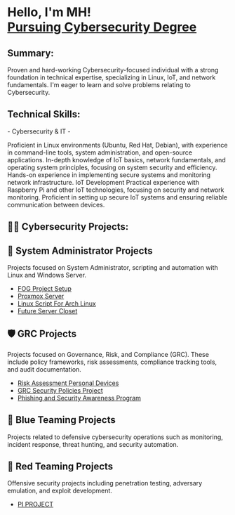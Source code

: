 <h1>Hello, I'm MH! <br/><a href="https://github.com/CyberAnalystMH">Pursuing Cybersecurity Degree </a>
  
<h2> Summary:</h2>
Proven and hard-working Cybersecurity-focused individual with a strong foundation in technical expertise, specializing in Linux, IoT, and network fundamentals. I'm eager to learn and solve problems relating to Cybersecurity.
<h2>Technical Skills:</h2>
</h2>- Cybersecurity & IT -</h2>


Proficient in Linux environments (Ubuntu, Red Hat, Debian), with experience in command-line tools, system administration, and open-source applications.
In-depth knowledge of IoT basics, network fundamentals, and operating system principles, focusing on system security and efficiency.
Hands-on experience in implementing secure systems and monitoring network infrastructure.
IoT Development
Practical experience with Raspberry Pi and other IoT technologies, focusing on security and network monitoring.
Proficient in setting up secure IoT systems and ensuring reliable communication between devices.

<h2>👨‍💻 Cybersecurity Projects:</h2>

## 👑 System Administrator Projects
Projects focused on System Administrator, scripting and automation with Linux and Windows Server. 

- [FOG Project Setup](https://github.com/CyberAnalystMH/FOG_Project_Setup/blob/main/README.md)
- [Proxmox Server](https://github.com/CyberAnalystMH/My_Proxmox_Set-up/blob/main/README.md) 
- [Linux Script For Arch Linux](https://github.com/CyberAnalystMH/Arch_Linux_Setup_Script/blob/main/README.md)
- [Future Server Closet](https://github.com/CyberAnalystMH/Future_Server_Closet/blob/main/README.md)



## 🛡️ GRC Projects
Projects focused on Governance, Risk, and Compliance (GRC). These include policy frameworks, risk assessments, compliance tracking tools, and audit documentation.

- [Risk Assessment Personal Devices](https://github.com/CyberAnalystMH/Risk_Assessment_Personal_Devices/blob/main/README.md) 
- [GRC Security Policies Project](https://github.com/CyberAnalystMH/GRC_Security_Policies-/blob/main/README.md)
- [Phishing and Security Awareness Program](https://github.com/CyberAnalystMH/GRC_Phishing_Security_Awareness_Program/blob/main/README.md) 



## 🔵 Blue Teaming Projects
Projects related to defensive cybersecurity operations such as monitoring, incident response, threat hunting, and security automation.




## 🔴 Red Teaming Projects
Offensive security projects including penetration testing, adversary emulation, and exploit development.

- [PI PROJECT](https://github.com/CyberAnalystMH/PiBox/blob/main/README.md)
